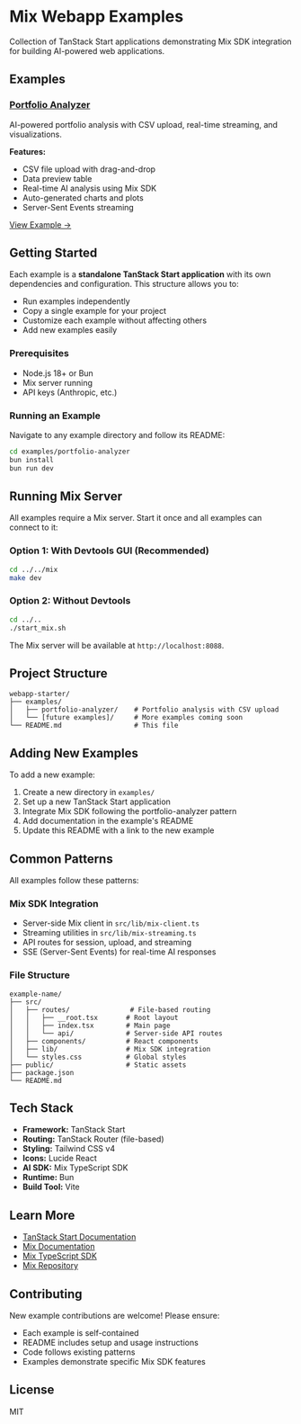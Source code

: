 # Mix Webapp Examples

Collection of TanStack Start applications demonstrating Mix SDK integration for building AI-powered web applications.

## Examples

### [Portfolio Analyzer](./examples/portfolio-analyzer/)

AI-powered portfolio analysis with CSV upload, real-time streaming, and visualizations.

**Features:**
- CSV file upload with drag-and-drop
- Data preview table
- Real-time AI analysis using Mix SDK
- Auto-generated charts and plots
- Server-Sent Events streaming

[View Example →](./examples/portfolio-analyzer/)

## Getting Started

Each example is a **standalone TanStack Start application** with its own dependencies and configuration. This structure allows you to:

- Run examples independently
- Copy a single example for your project
- Customize each example without affecting others
- Add new examples easily

### Prerequisites

- Node.js 18+ or Bun
- Mix server running
- API keys (Anthropic, etc.)

### Running an Example

Navigate to any example directory and follow its README:

```bash
cd examples/portfolio-analyzer
bun install
bun run dev
```

## Running Mix Server

All examples require a Mix server. Start it once and all examples can connect to it:

### Option 1: With Devtools GUI (Recommended)

```bash
cd ../../mix
make dev
```

### Option 2: Without Devtools

```bash
cd ../..
./start_mix.sh
```

The Mix server will be available at `http://localhost:8088`.

## Project Structure

```
webapp-starter/
├── examples/
│   ├── portfolio-analyzer/    # Portfolio analysis with CSV upload
│   └── [future examples]/     # More examples coming soon
└── README.md                  # This file
```

## Adding New Examples

To add a new example:

1. Create a new directory in `examples/`
2. Set up a new TanStack Start application
3. Integrate Mix SDK following the portfolio-analyzer pattern
4. Add documentation in the example's README
5. Update this README with a link to the new example

## Common Patterns

All examples follow these patterns:

### Mix SDK Integration

- Server-side Mix client in `src/lib/mix-client.ts`
- Streaming utilities in `src/lib/mix-streaming.ts`
- API routes for session, upload, and streaming
- SSE (Server-Sent Events) for real-time AI responses

### File Structure

```
example-name/
├── src/
│   ├── routes/               # File-based routing
│   │   ├── __root.tsx       # Root layout
│   │   ├── index.tsx        # Main page
│   │   └── api/             # Server-side API routes
│   ├── components/          # React components
│   ├── lib/                 # Mix SDK integration
│   └── styles.css           # Global styles
├── public/                  # Static assets
├── package.json
└── README.md
```

## Tech Stack

- **Framework:** TanStack Start
- **Routing:** TanStack Router (file-based)
- **Styling:** Tailwind CSS v4
- **Icons:** Lucide React
- **AI SDK:** Mix TypeScript SDK
- **Runtime:** Bun
- **Build Tool:** Vite

## Learn More

- [TanStack Start Documentation](https://tanstack.com/start)
- [Mix Documentation](https://recreate.run/docs/mix)
- [Mix TypeScript SDK](https://github.com/recreate-run/mix-typescript-sdk)
- [Mix Repository](https://github.com/recreate-run/mix)

## Contributing

New example contributions are welcome! Please ensure:

- Each example is self-contained
- README includes setup and usage instructions
- Code follows existing patterns
- Examples demonstrate specific Mix SDK features

## License

MIT
